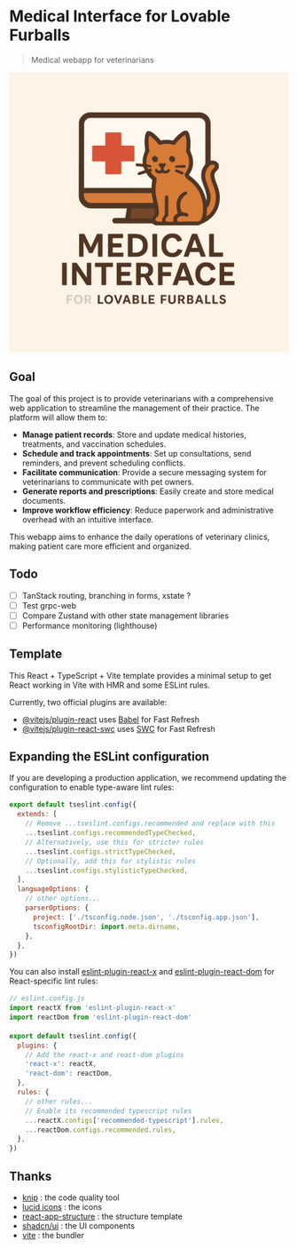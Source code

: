 # Medical Interface for Lovable Furballs

> Medical webapp for veterinarians

![logo](./docs/logo.svg)

## Goal

The goal of this project is to provide veterinarians with a comprehensive web application to streamline the management of their practice. The platform will allow them to:

- **Manage patient records**: Store and update medical histories, treatments, and vaccination schedules.
- **Schedule and track appointments**: Set up consultations, send reminders, and prevent scheduling conflicts.
- **Facilitate communication**: Provide a secure messaging system for veterinarians to communicate with pet owners.
- **Generate reports and prescriptions**: Easily create and store medical documents.
- **Improve workflow efficiency**: Reduce paperwork and administrative overhead with an intuitive interface.

This webapp aims to enhance the daily operations of veterinary clinics, making patient care more efficient and organized.

## Todo

- [ ] TanStack routing, branching in forms, xstate ?
- [ ] Test grpc-web
- [ ] Compare Zustand with other state management libraries
- [ ] Performance monitoring (lighthouse)

## Template

This React + TypeScript + Vite template provides a minimal setup to get React working in Vite with HMR and some ESLint rules.

Currently, two official plugins are available:

- [@vitejs/plugin-react](https://github.com/vitejs/vite-plugin-react/blob/main/packages/plugin-react/README.md) uses [Babel](https://babeljs.io/) for Fast Refresh
- [@vitejs/plugin-react-swc](https://github.com/vitejs/vite-plugin-react-swc) uses [SWC](https://swc.rs/) for Fast Refresh

## Expanding the ESLint configuration

If you are developing a production application, we recommend updating the configuration to enable type-aware lint rules:

```js
export default tseslint.config({
  extends: [
    // Remove ...tseslint.configs.recommended and replace with this
    ...tseslint.configs.recommendedTypeChecked,
    // Alternatively, use this for stricter rules
    ...tseslint.configs.strictTypeChecked,
    // Optionally, add this for stylistic rules
    ...tseslint.configs.stylisticTypeChecked,
  ],
  languageOptions: {
    // other options...
    parserOptions: {
      project: ['./tsconfig.node.json', './tsconfig.app.json'],
      tsconfigRootDir: import.meta.dirname,
    },
  },
})
```

You can also install [eslint-plugin-react-x](https://github.com/Rel1cx/eslint-react/tree/main/packages/plugins/eslint-plugin-react-x) and [eslint-plugin-react-dom](https://github.com/Rel1cx/eslint-react/tree/main/packages/plugins/eslint-plugin-react-dom) for React-specific lint rules:

```js
// eslint.config.js
import reactX from 'eslint-plugin-react-x'
import reactDom from 'eslint-plugin-react-dom'

export default tseslint.config({
  plugins: {
    // Add the react-x and react-dom plugins
    'react-x': reactX,
    'react-dom': reactDom,
  },
  rules: {
    // other rules...
    // Enable its recommended typescript rules
    ...reactX.configs['recommended-typescript'].rules,
    ...reactDom.configs.recommended.rules,
  },
})
```

## Thanks

- [knip](https://knip.dev/) : the code quality tool
- [lucid icons](https://lucide.dev/icons/) : the icons
- [react-app-structure](https://github.com/Shpendrr/react-app-structure) : the structure template
- [shadcn/ui](https://ui.shadcn.com/) : the UI components
- [vite](https://vitejs.dev/) : the bundler
